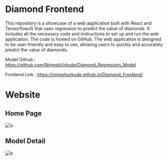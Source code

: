 # Diamond Frontend

This repository is a showcase of a web application built with React and TensorflowJS that uses regression to predict the value of diamonds. It includes all the necessary code and instructions to set up and run the web application. The code is hosted on GitHub. The web application is designed to be user-friendly and easy to use, allowing users to quickly and accurately predict the value of diamonds.

Model Github : https://github.com/NimeshUrkude/Diamond_Regression_Model

Frontend Link : https://nimeshurkude.github.io/Diamond_Frontend/

# Website

## Home Page
![a](https://user-images.githubusercontent.com/112500211/214380169-f2e57d7c-0b2e-4cda-8ef4-5f2b6fb87b6d.png)

## Model Detail
![b](https://user-images.githubusercontent.com/112500211/214380174-2b7f244a-ae47-46ac-9ac7-76cbd16b4978.png)
